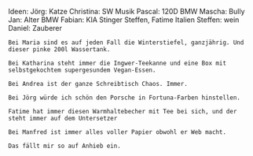 Ideen:
Jörg: Katze
Christina: SW Musik
Pascal: 120D BMW
Mascha: Bully
Jan: Alter BMW
Fabian: KIA Stinger
Steffen, Fatime Italien
Steffen: wein
Daniel: Zauberer


    Bei Maria sind es auf jeden Fall die Winterstiefel, ganzjährig. Und dieser pinke 200l Wassertank. 

    Bei Katharina steht immer die Ingwer-Teekanne und eine Box mit selbstgekochtem supergesundem Vegan-Essen.

    Bei Andrea ist der ganze Schreibtisch Chaos. Immer.

    Bei Jörg würde ich schön den Porsche in Fortuna-Farben hinstellen.

    Fatime hat immer diesen Warmhaltebecher mit Tee bei sich, und der steht immer auf dem Untersetzer

    Bei Manfred ist immer alles voller Papier obwohl er Web macht.

    Das fällt mir so auf Anhieb ein.

